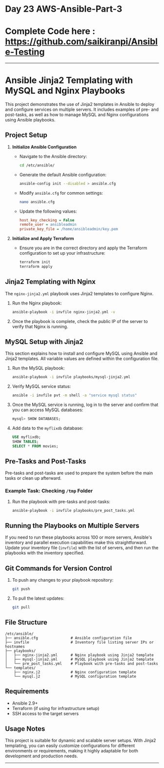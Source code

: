 # Day 23 AWS-Ansible-Part-3


# Complete Code here : https://github.com/saikiranpi/Ansible-Testing

---

# Ansible Jinja2 Templating with MySQL and Nginx Playbooks

This project demonstrates the use of Jinja2 templates in Ansible to deploy and configure services on multiple servers. It includes examples of pre- and post-tasks, as well as how to manage MySQL and Nginx configurations using Ansible playbooks.

## Project Setup

1. **Initialize Ansible Configuration**
   - Navigate to the Ansible directory:
     ```bash
     cd /etc/ansible/
     ```
   - Generate the default Ansible configuration:
     ```bash
     ansible-config init --disabled > ansible.cfg
     ```
   - Modify `ansible.cfg` for common settings:
     ```bash
     nano ansible.cfg
     ```
   - Update the following values:
     ```ini
     host_key_checking = False
     remote_user = ansibleadmin
     private_key_file = /home/ansibleadmin/key.pem
     ```

2. **Initialize and Apply Terraform**
   - Ensure you are in the correct directory and apply the Terraform configuration to set up your infrastructure:
     ```bash
     terraform init
     terraform apply
     ```

## Jinja2 Templating with Nginx

The `nginx-jinja2.yml` playbook uses Jinja2 templates to configure Nginx.

1. Run the Nginx playbook:
   ```bash
   ansible-playbook -i invfile nginx-jinja2.yml -v
   ```
2. Once the playbook is complete, check the public IP of the server to verify that Nginx is running.

## MySQL Setup with Jinja2

This section explains how to install and configure MySQL using Ansible and Jinja2 templates. All variable values are defined within the configuration file.

1. Run the MySQL playbook:
   ```bash
   ansible-playbook -i invfile playbooks/mysql-jinja2.yml
   ```
2. Verify MySQL service status:
   ```bash
   ansible -i invfile pvt -m shell -a "service mysql status"
   ```
3. Once the MySQL service is running, log in to the server and confirm that you can access MySQL databases:
   ```sql
   mysql> SHOW DATABASES;
   ```
4. Add data to the `myflixdb` database:
   ```sql
   USE myflixdb;
   SHOW TABLES;
   SELECT * FROM movies;
   ```

## Pre-Tasks and Post-Tasks

Pre-tasks and post-tasks are used to prepare the system before the main tasks or clean up afterward.

### Example Task: Checking `/tmp` Folder

1. Run the playbook with pre-tasks and post-tasks:
   ```bash
   ansible-playbook -i invfile playbooks/pre_post_tasks.yml
   ```

## Running the Playbooks on Multiple Servers

If you need to run these playbooks across 100 or more servers, Ansible's inventory and parallel execution capabilities make this straightforward. Update your inventory file (`invfile`) with the list of servers, and then run the playbooks with the inventory specified.

## Git Commands for Version Control

1. To push any changes to your playbook repository:
   ```bash
   git push
   ```
2. To pull the latest updates:
   ```bash
   git pull
   ```

## File Structure

```
/etc/ansible/
├── ansible.cfg               # Ansible configuration file
├── invfile                   # Inventory file listing server IPs or hostnames
├── playbooks/
│   ├── nginx-jinja2.yml      # Nginx playbook using Jinja2 template
│   ├── mysql-jinja2.yml      # MySQL playbook using Jinja2 template
│   └── pre_post_tasks.yml    # Playbook with pre-tasks and post-tasks
└── templates/
    ├── nginx.j2              # Nginx configuration template
    └── mysql.j2              # MySQL configuration template
```

## Requirements

- Ansible 2.9+
- Terraform (if using for infrastructure setup)
- SSH access to the target servers

## Usage Notes

This project is suitable for dynamic and scalable server setups. With Jinja2 templating, you can easily customize configurations for different environments or requirements, making it highly adaptable for both development and production needs.

---
